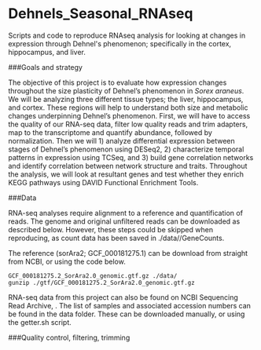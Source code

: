 # Dehnels_Seasonal_RNAseq
Scripts and code to reproduce RNAseq analysis for looking at changes in expression through Dehnel's phenomenon; specifically in the cortex, hippocampus, and liver.

###Goals and strategy

The objective of this project is to evaluate how expression changes 
throughout the size plasticity of Dehnel’s phenomenon in *Sorex araneus*. 
We will be analyzing three different tissue types; the liver, hippocampus, 
and cortex. These regions will help to understand both size and metabolic 
changes underpinning Dehnel’s phenomenon. First, we will have to access 
the quality of our RNA-seq data, filter low quality reads and trim 
adapters, map to the transcriptome and quantify abundance, followed by 
normalization. Then we will 1) analyze differential expression between 
stages of Dehnel’s phenomenon using DESeq2, 2) characterize temporal 
patterns in expression using TCSeq, and 3) build gene correlation networks 
and identify correlation between network structure and traits. Throughout 
the analysis, we will look at resultant genes and test whether they enrich 
KEGG pathways using DAVID Functional Enrichment Tools.

###Data

RNA-seq analyses require alignment to a reference and quantification of 
reads. The genome and original unfiltered reads can be downloaded as 
described below. However, these steps could be skipped when reproducing, 
as count data has been saved in ./data/<tissue>/GeneCounts.

The reference (sorAra2; GCF_000181275.1) can be download from straight 
from NCBI, or using the code below.

```wget https://ftp.ncbi.nlm.nih.gov/genomes/all/GCF/000/181/275/GCF_000181275.2_SorAra2.0/ 
GCF_000181275.2_SorAra2.0_genomic.gtf.gz ./data/
gunzip ./gtf/GCF_000181275.2_SorAra2.0_genomic.gtf.gz
```

RNA-seq data from this project can also be found on NCBI Sequencing Read 
Archive, <insert project accession>. The list of samples and associated 
accession numbers can be found in the data folder. These can be downloaded 
manually, or using the getter.sh script.

###Quality control, filtering, trimming

